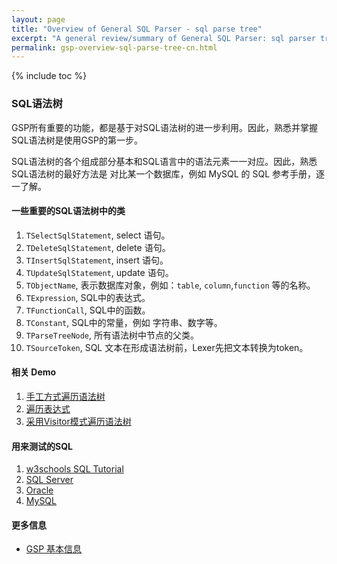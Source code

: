 ```yaml
---
layout: page
title: "Overview of General SQL Parser - sql parse tree"
excerpt: "A general review/summary of General SQL Parser: sql parser tree"
permalink: gsp-overview-sql-parse-tree-cn.html
---
```


{% include toc %}

### SQL语法树

GSP所有重要的功能，都是基于对SQL语法树的进一步利用。因此，熟悉并掌握
SQL语法树是使用GSP的第一步。

SQL语法树的各个组成部分基本和SQL语言中的语法元素一一对应。因此，熟悉
SQL语法树的最好方法是 对比某一个数据库，例如 MySQL 的 SQL 参考手册，逐一了解。


#### 一些重要的SQL语法树中的类
1. `TSelectSqlStatement`, select 语句。
2. `TDeleteSqlStatement`, delete 语句。
3. `TInsertSqlStatement`, insert 语句。
4. `TUpdateSqlStatement`, update 语句。
5. `TObjectName`, 表示数据库对象，例如：`table`, `column`,`function` 等的名称。
6. `TExpression`, SQL中的表达式。
7. `TFunctionCall`, SQL中的函数。
8. `TConstant`,  SQL中的常量，例如 字符串、数字等。
9. `TParseTreeNode`, 所有语法树中节点的父类。
10. `TSourceToken`, SQL 文本在形成语法树前，Lexer先把文本转换为token。


#### 相关 Demo
1. [手工方式遍历语法树](https://github.com/sqlparser/gsp_demo_java/tree/master/src/main/java/demos/analyzescript)
2. [遍历表达式](https://github.com/sqlparser/gsp_demo_java/tree/master/src/main/java/demos/expressionTraverser)
3. [采用Visitor模式遍历语法树](https://github.com/sqlparser/gsp_demo_java/tree/master/src/main/java/demos/visitors)


#### 用来测试的SQL
1. [w3schools SQL Tutorial](https://www.w3schools.com/sql/sql_intro.asp)
2. [SQL Server](https://docs.microsoft.com/en-us/sql/t-sql/queries/select-transact-sql?view=sql-server-ver15)
3. [Oracle](https://docs.oracle.com/cd/B19306_01/server.102/b14200/toc.htm)
5. [MySQL](https://dev.mysql.com/doc/refman/8.0/en/select.html)

#### 更多信息
- [GSP 基本信息](/gsp-overview-cn.html) 
